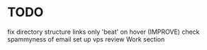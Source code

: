 # TODO
fix directory structure
links only 'beat' on hover (IMPROVE)
check spammyness of email
set up vps
review Work section
